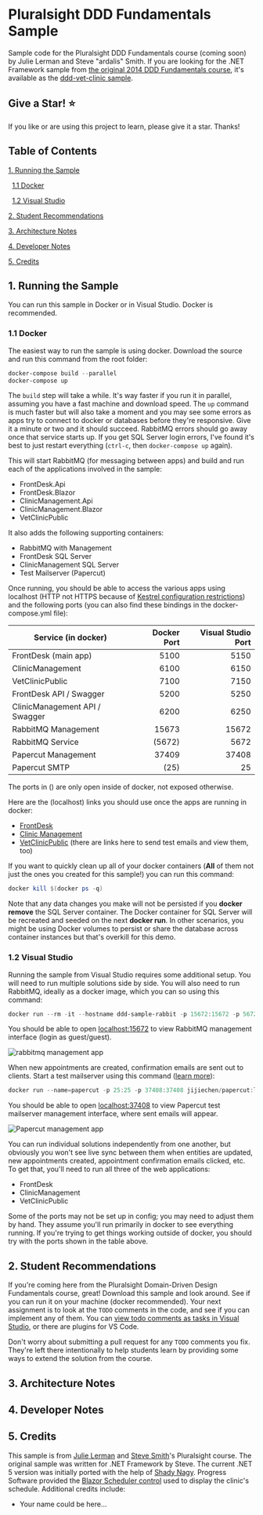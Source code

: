 # Pluralsight DDD Fundamentals Sample

Sample code for the Pluralsight DDD Fundamentals course (coming soon) by Julie Lerman and Steve "ardalis" Smith. If you are looking for the .NET Framework sample from [the original 2014 DDD Fundamentals course](https://app.pluralsight.com/library/courses/domain-driven-design-fundamentals), it's available as the [ddd-vet-clinic sample](https://github.com/ardalis/ddd-vet-sample).

## Give a Star! :star:

If you like or are using this project to learn, please give it a star. Thanks!

## Table of Contents

[1. Running the Sample](#1-running-the-sample)

&nbsp;&nbsp;[1.1 Docker](#11-docker)

&nbsp;&nbsp;[1.2 Visual Studio](#12-visual-studio)

[2. Student Recommendations](#2-student-recommendations)

[3. Architecture Notes](#3-architecture-notes)

[4. Developer Notes](#4-developer-notes)

[5. Credits](#5-credits)

## 1. Running the Sample

You can run this sample in Docker or in Visual Studio. Docker is recommended.

### 1.1 Docker

The easiest way to run the sample is using docker. Download the source and run this command from the root folder:

```powershell
docker-compose build --parallel
docker-compose up
```

The `build` step will take a while. It's way faster if you run it in parallel, assuming you have a fast machine and download speed. The `up` command is much faster but will also take a moment and you may see some errors as apps try to connect to docker or databases before they're responsive. Give it a minute or two and it should succeed. RabbitMQ errors should go away once that service starts up. If you get SQL Server login errors, I've found it's best to just restart everything (`ctrl-c`, then `docker-compose up` again).

This will start RabbitMQ (for messaging between apps) and build and run each of the applications involved in the sample:

- FrontDesk.Api
- FrontDesk.Blazor
- ClinicManagement.Api
- ClinicManagement.Blazor
- VetClinicPublic

It also adds the following supporting containers:

- RabbitMQ with Management
- FrontDesk SQL Server
- ClinicManagement SQL Server
- Test Mailserver (Papercut)

Once running, you should be able to access the various apps using localhost (HTTP not HTTPS because of [Kestrel configuration restrictions](https://docs.microsoft.com/en-us/aspnet/core/security/docker-compose-https)) and the following ports (you can also find these bindings in the docker-compose.yml file):

| Service (in docker)            | Docker Port    | Visual Studio Port |
|--------------------------------|---------------:|-------------------:|
| FrontDesk (main app)           |           5100 |               5150 |
| ClinicManagement               |           6100 |               6150 |
| VetClinicPublic                |           7100 |               7150 |
| FrontDesk API / Swagger        |           5200 |               5250 |
| ClinicManagement API / Swagger |           6200 |               6250 |
| RabbitMQ Management            |          15673 |              15672 |
| RabbitMQ Service               |         (5672) |               5672 |
| Papercut Management            |          37409 |              37408 |
| Papercut SMTP                  |           (25) |                 25 |

The ports in () are only open inside of docker, not exposed otherwise.

Here are the (localhost) links you should use once the apps are running in docker:

- [FrontDesk](http://localhost:5100)
- [Clinic Management](http://localhost:6100/clients)
- [VetClinicPublic](http://localhost:7100/) (there are links here to send test emails and view them, too)

If you want to quickly clean up all of your docker containers (**All** of them not just the ones you created for this sample!) you can run this command:

```powershell
docker kill $(docker ps -q)
```
Note that any data changes you make will not be persisted if you **docker remove** the SQL Server container. The Docker container for SQL Server will be recreated and seeded on the next **docker run**. In other scenarios, you might be using Docker volumes to persist or share the database across container instances but that's overkill for this demo.

### 1.2 Visual Studio

Running the sample from Visual Studio requires some additional setup. You will need to run multiple solutions side by side. You will also need to run RabbitMQ, ideally as a docker image, which you can so using this command:

```powershell
docker run --rm -it --hostname ddd-sample-rabbit -p 15672:15672 -p 5672:5672 rabbitmq:3-management
```

You should be able to open [localhost:15672](http://localhost:15672/#/) to view RabbitMQ management interface (login as guest/guest).

![rabbitmq management app](https://user-images.githubusercontent.com/782127/112649139-8a943b00-8e20-11eb-8bd5-1bfb15a9a90d.png)

When new appointments are created, confirmation emails are sent out to clients. Start a test mailserver using this command ([learn more](https://ardalis.com/configuring-a-local-test-email-server/)):

```powershell
docker run --name=papercut -p 25:25 -p 37408:37408 jijiechen/papercut:latest
```

You should be able to open [localhost:37408](http://localhost:37408) to view Papercut test mailserver management interface, where sent emails will appear.

![Papercut management app](https://user-images.githubusercontent.com/5007120/113427976-fb4cd180-93a3-11eb-826e-9ba2b76466c0.png)

You can run individual solutions independently from one another, but obviously you won't see live sync between them when entities are updated, new appointments created, appointment confirmation emails clicked, etc. To get that, you'll need to run all three of the web applications:

- FrontDesk
- ClinicManagement
- VetClinicPublic

Some of the ports may not be set up in config; you may need to adjust them by hand. They assume you'll run primarily in docker to see everything running. If you're trying to get things working outside of docker, you should try with the ports shown in the table above.

## 2. Student Recommendations

If you're coming here from the Pluralsight Domain-Driven Design Fundamentals course, great! Download this sample and look around. See if you can run it on your machine (docker recommended). Your next assignment is to look at the `TODO` comments in the code, and see if you can implement any of them. You can [view todo comments as tasks in Visual Studio](https://ardalis.com/tracking-tasks-in-visual-studio/), or there are plugins for VS Code.

Don't worry about submitting a pull request for any `TODO` comments you fix. They're left there intentionally to help students learn by providing some ways to extend the solution from the course.

## 3. Architecture Notes

## 4. Developer Notes

## 5. Credits

This sample is from [Julie Lerman](https://www.pluralsight.com/authors/julie-lerman) and [Steve Smith](https://www.pluralsight.com/authors/steve-smith)'s Pluralsight course. The original sample was written for .NET Framework by Steve. The current .NET 5 version was initially ported with the help of [Shady Nagy](https://twitter.com/ShadyNagy_). Progress Software provided the [Blazor Scheduler control](https://www.telerik.com/blazor-ui/scheduler) used to display the clinic's schedule. Additional credits include:

- Your name could be here...
